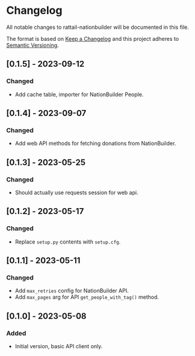 
# Changelog
All notable changes to rattail-nationbuilder will be documented in this file.

The format is based on [Keep a Changelog](http://keepachangelog.com/en/1.0.0/)
and this project adheres to [Semantic Versioning](http://semver.org/spec/v2.0.0.html).

## [0.1.5] - 2023-09-12
### Changed
- Add cache table, importer for NationBuilder People.

## [0.1.4] - 2023-09-07
### Changed
- Add web API methods for fetching donations from NationBuilder.

## [0.1.3] - 2023-05-25
### Changed
- Should actually use requests session for web api.

## [0.1.2] - 2023-05-17
### Changed
- Replace `setup.py` contents with `setup.cfg`.

## [0.1.1] - 2023-05-11
### Changed
- Add `max_retries` config for NationBuilder API.
- Add `max_pages` arg for API `get_people_with_tag()` method.

## [0.1.0] - 2023-05-08
### Added
- Initial version, basic API client only.
